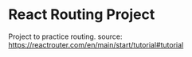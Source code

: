 # React Routing Project

Project to practice routing. 
source: https://reactrouter.com/en/main/start/tutorial#tutorial
